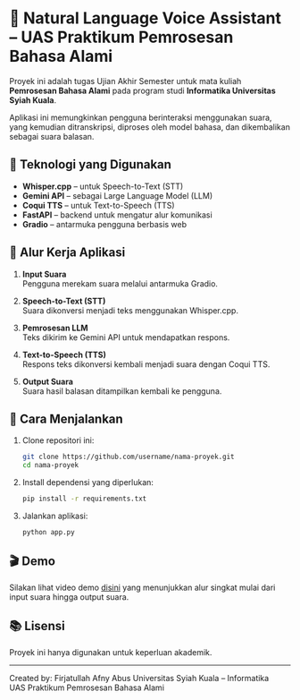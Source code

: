 # 🎤 Natural Language Voice Assistant – UAS Praktikum Pemrosesan Bahasa Alami

Proyek ini adalah tugas Ujian Akhir Semester untuk mata kuliah **Pemrosesan Bahasa Alami** pada program studi **Informatika Universitas Syiah Kuala**.

Aplikasi ini memungkinkan pengguna berinteraksi menggunakan suara, yang kemudian ditranskripsi, diproses oleh model bahasa, dan dikembalikan sebagai suara balasan.

## 🧠 Teknologi yang Digunakan

- **Whisper.cpp** – untuk Speech-to-Text (STT)
- **Gemini API** – sebagai Large Language Model (LLM)
- **Coqui TTS** – untuk Text-to-Speech (TTS)
- **FastAPI** – backend untuk mengatur alur komunikasi
- **Gradio** – antarmuka pengguna berbasis web

## 🔁 Alur Kerja Aplikasi

1. **Input Suara**  
   Pengguna merekam suara melalui antarmuka Gradio.

2. **Speech-to-Text (STT)**  
   Suara dikonversi menjadi teks menggunakan Whisper.cpp.

3. **Pemrosesan LLM**  
   Teks dikirim ke Gemini API untuk mendapatkan respons.

4. **Text-to-Speech (TTS)**  
   Respons teks dikonversi kembali menjadi suara dengan Coqui TTS.

5. **Output Suara**  
   Suara hasil balasan ditampilkan kembali ke pengguna.

## 🚀 Cara Menjalankan

1. Clone repositori ini:
   ```bash
   git clone https://github.com/username/nama-proyek.git
   cd nama-proyek
   ```

2. Install dependensi yang diperlukan:
   ```bash
   pip install -r requirements.txt
   ```

3. Jalankan aplikasi:
   ```bash
   python app.py
   ```

## 🎬 Demo

Silakan lihat video demo [disini]([url](https://youtu.be/jrdLVYYRrik?si=2I7H_RmQ4VCXcl3Y)) yang menunjukkan alur singkat mulai dari input suara hingga output suara.

## 📚 Lisensi

Proyek ini hanya digunakan untuk keperluan akademik.

---

Created by: Firjatullah Afny Abus 
Universitas Syiah Kuala – Informatika  
UAS Praktikum Pemrosesan Bahasa Alami
